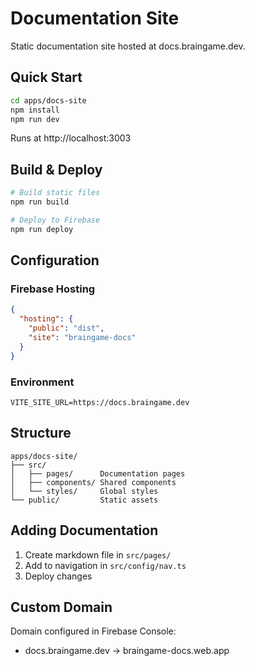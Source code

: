 # Documentation Site

Static documentation site hosted at docs.braingame.dev.

## Quick Start

```bash
cd apps/docs-site
npm install
npm run dev
```

Runs at http://localhost:3003

## Build & Deploy

```bash
# Build static files
npm run build

# Deploy to Firebase
npm run deploy
```

## Configuration

### Firebase Hosting

```json
{
  "hosting": {
    "public": "dist",
    "site": "braingame-docs"
  }
}
```

### Environment

```env
VITE_SITE_URL=https://docs.braingame.dev
```

## Structure

```
apps/docs-site/
├── src/
│   ├── pages/      Documentation pages
│   ├── components/ Shared components
│   └── styles/     Global styles
└── public/         Static assets
```

## Adding Documentation

1. Create markdown file in `src/pages/`
2. Add to navigation in `src/config/nav.ts`
3. Deploy changes

## Custom Domain

Domain configured in Firebase Console:
- docs.braingame.dev → braingame-docs.web.app